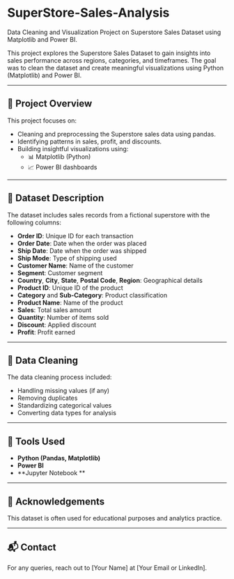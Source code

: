 # SuperStore-Sales-Analysis
Data Cleaning and Visualization Project on Superstore Sales Dataset using Matplotlib and Power BI.

This project explores the Superstore Sales Dataset to gain insights into sales performance across regions, categories, and timeframes. The goal was to clean the dataset and create meaningful visualizations using Python (Matplotlib) and Power BI.

---

## 📂 Project Overview

This project focuses on:

- Cleaning and preprocessing the Superstore sales data using pandas.
- Identifying patterns in sales, profit, and discounts.
- Building insightful visualizations using:
  - 📊 Matplotlib (Python)
  - 📈 Power BI dashboards

---

## 📑 Dataset Description

The dataset includes sales records from a fictional superstore with the following columns:

- **Order ID**: Unique ID for each transaction
- **Order Date**: Date when the order was placed
- **Ship Date**: Date when the order was shipped
- **Ship Mode**: Type of shipping used
- **Customer Name**: Name of the customer
- **Segment**: Customer segment 
- **Country**, **City**, **State**, **Postal Code**, **Region**: Geographical details
- **Product ID**: Unique ID of the product
- **Category** and **Sub-Category**: Product classification
- **Product Name**: Name of the product
- **Sales**: Total sales amount
- **Quantity**: Number of items sold
- **Discount**: Applied discount
- **Profit**: Profit earned

---

## 🧹 Data Cleaning

The data cleaning process included:

- Handling missing values (if any)
- Removing duplicates
- Standardizing categorical values
- Converting data types for analysis

---

## 🧰 Tools Used

- **Python (Pandas, Matplotlib)**
- **Power BI**
- **Jupyter Notebook **


---

## 🙌 Acknowledgements

This dataset is often used for educational purposes and analytics practice.

---

## 📬 Contact

For any queries, reach out to [Your Name] at [Your Email or LinkedIn].

